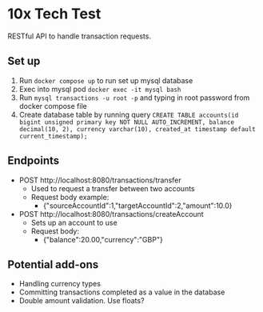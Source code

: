 # 10x Tech Test

RESTful API to handle transaction requests.

## Set up
1. Run `docker compose up` to run set up mysql database
2. Exec into mysql pod `docker exec -it mysql bash`
3. Run `mysql transactions -u root -p` and typing in root password from docker compose file
4. Create database table by running query `CREATE TABLE accounts(id bigint unsigned primary key NOT NULL AUTO_INCREMENT, balance decimal(10, 2), currency varchar(10), created_at timestamp default current_timestamp);` 

## Endpoints
* POST http://localhost:8080/transactions/transfer
  * Used to request a transfer between two accounts 
  * Request body example:
      * {"sourceAccountId":1,"targetAccountId":2,"amount":10.0}
* POST http://localhost:8080/transactions/createAccount
  * Sets up an account to use
  * Request body:
    * {"balance":20.00,"currency":"GBP"}

## Potential add-ons
* Handling currency types
* Committing transactions completed as a value in the database
* Double amount validation. Use floats?